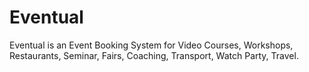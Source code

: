 # Eventual
Eventual is an Event Booking System for Video Courses, Workshops, Restaurants, Seminar, Fairs, Coaching, Transport, Watch Party, Travel.

